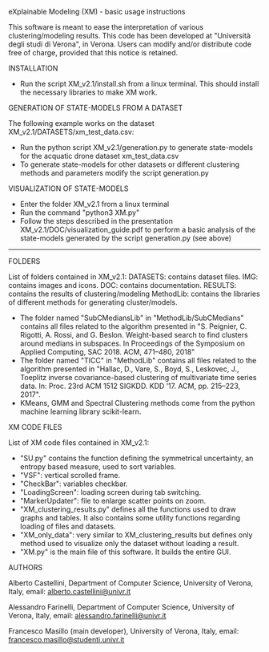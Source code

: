 eXplainable Modeling (XM) - basic usage instructions

This software is meant to ease the interpretation of various clustering/modeling results.
This code has been developed at "Università degli studi di Verona", in Verona. Users can modify and/or distribute code free of charge, provided that this notice is retained.

INSTALLATION

- Run the script XM_v2.1/install.sh from a linux terminal. This should install the necessary libraries to make XM work.


GENERATION OF STATE-MODELS FROM A DATASET

The following example works on the dataset XM_v2.1/DATASETS/xm_test_data.csv:
- Run the python script XM_v2.1/generation.py to generate state-models for the acquatic drone dataset xm_test_data.csv
- To generate state-models for other datasets or different clustering methods and parameters modify the script generation.py


VISUALIZATION OF STATE-MODELS

- Enter the folder XM_v2.1 from a linux terminal
- Run the command "python3 XM.py"
- Follow the steps described in the presentation XM_v2.1/DOC/visualization_guide.pdf to perform a basic analysis of the state-models generated by the script generation.py (see above)


-------------------------------------------------------------------------------------------------------------------------------------------
FOLDERS

List of folders contained in XM_v2.1:
DATASETS: contains dataset files.
IMG: contains images and icons.
DOC: contains documentation.
RESULTS: contains the results of clustering/modeling
MethodLib: contains the libraries of different methods for generating cluster/models.

- The folder named "SubCMediansLib" in "MethodLib/SubCMedians" contains all files related to the algorithm presented in "S. Peignier, C. Rigotti, A. Rossi, and G. Beslon. Weight-based search to find clusters around medians in subspaces. In Proceedings of the Symposium on Applied Computing, SAC 2018. ACM, 471–480, 2018"
- The folder named "TICC" in "MethodLib" contains all files related to the algorithm presented in "Hallac, D., Vare, S., Boyd, S., Leskovec, J., Toeplitz inverse covariance-based clustering of multivariate time series data. In: Proc. 23rd ACM 1512 SIGKDD. KDD ’17. ACM, pp. 215–223, 2017".
- KMeans, GMM and Spectral Clustering methods come from the python machine learning library scikit-learn. 


XM CODE FILES

List of XM code files contained in XM_v2.1:
- "SU.py" contains the function defining the symmetrical uncertainty, an entropy based measure, used to sort variables.
- "VSF": vertical scrolled frame.
- "CheckBar": variables checkbar.
- "LoadingScreen": loading screen during tab switching.
- "MarkerUpdater": file to enlarge scatter points on zoom.
- "XM_clustering_results.py" defines all the functions used to draw graphs and tables. It also contains some utility functions regarding loading of files and datasets.
- "XM_only_data": very similar to XM_clustering_results but defines only method used to visualize only the dataset without loading a result.
- "XM.py" is the main file of this software. It builds the entire GUI.


AUTHORS

Alberto Castellini, Department of Computer Science, University of Verona, Italy, email: alberto.castellini@univr.it

Alessandro Farinelli, Department of Computer Science, University of Verona, Italy, email: alessandro.farinelli@univr.it

Francesco Masillo (main developer), University of Verona, Italy, email: francesco.masillo@studenti.univr.it

